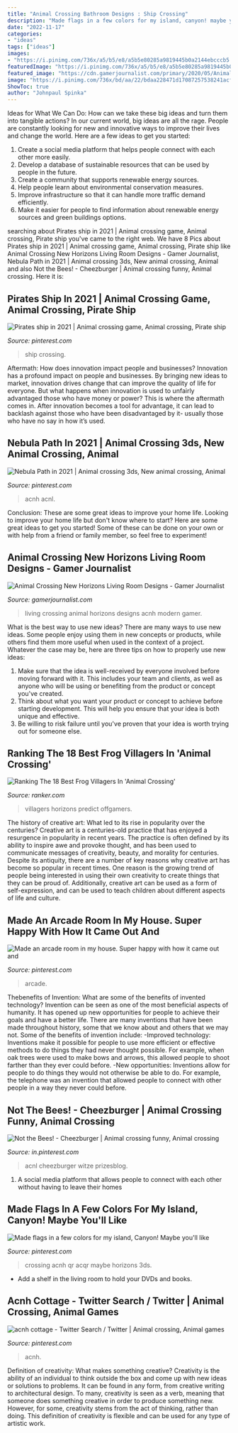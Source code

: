 ```yaml
---
title: "Animal Crossing Bathroom Designs : Ship Crossing"
description: "Made flags in a few colors for my island, canyon! maybe you&#039;ll like"
date: "2022-11-17"
categories:
- "ideas"
tags: ["ideas"]
images:
- "https://i.pinimg.com/736x/a5/b5/e8/a5b5e80285a9819445b0a2144ebcccb5.jpg"
featuredImage: "https://i.pinimg.com/736x/a5/b5/e8/a5b5e80285a9819445b0a2144ebcccb5.jpg"
featured_image: "https://cdn.gamerjournalist.com/primary/2020/05/Animal-Crossing-New-Horizons-Living-Room-Designs.jpg"
image: "https://i.pinimg.com/736x/bd/aa/22/bdaa228471d17087257538241acfd94e.jpg"
ShowToc: true
author: "Johnpaul Spinka"
---
```



Ideas for What We Can Do: How can we take these big ideas and turn them into tangible actions?
In our current world, big ideas are all the rage. People are constantly looking for new and innovative ways to improve their lives and change the world. Here are a few ideas to get you started: 
1. Create a social media platform that helps people connect with each other more easily. 
2. Develop a database of sustainable resources that can be used by people in the future. 
3. Create a community that supports renewable energy sources. 
4. Help people learn about environmental conservation measures. 
5. Improve infrastructure so that it can handle more traffic demand efficiently. 
6. Make it easier for people to find information about renewable energy sources and green buildings options.

	

		
searching about Pirates ship in 2021 | Animal crossing game, Animal crossing, Pirate ship you've came to the right web. We have 8 Pics about Pirates ship in 2021 | Animal crossing game, Animal crossing, Pirate ship like Animal Crossing New Horizons Living Room Designs - Gamer Journalist, Nebula Path in 2021 | Animal crossing 3ds, New animal crossing, Animal and also Not the Bees! - Cheezburger | Animal crossing funny, Animal crossing. Here it is:
		
    
## Pirates Ship In 2021 | Animal Crossing Game, Animal Crossing, Pirate Ship

<img loading=lazy src="https://i.pinimg.com/736x/a5/b5/e8/a5b5e80285a9819445b0a2144ebcccb5.jpg" onerror="this.onerror=null;this.src='https://tse2.mm.bing.net/th?id=OIP.yHeH2KX_KMfycD8q1UFpyQHaEW&amp;pid=15.1';" alt="Pirates ship in 2021 | Animal crossing game, Animal crossing, Pirate ship">

_Source: pinterest.com_

>ship crossing. 

	

Aftermath: How does innovation impact people and businesses?
Innovation has a profound impact on people and businesses. By bringing new ideas to market, innovation drives change that can improve the quality of life for everyone. But what happens when innovation is used to unfairly advantaged those who have money or power? This is where the aftermath comes in. After innovation becomes a tool for advantage, it can lead to backlash against those who have been disadvantaged by it- usually those who have no say in how it’s used.

    
## Nebula Path In 2021 | Animal Crossing 3ds, New Animal Crossing, Animal

<img loading=lazy src="https://i.pinimg.com/736x/bd/aa/22/bdaa228471d17087257538241acfd94e.jpg" onerror="this.onerror=null;this.src='https://tse3.mm.bing.net/th?id=OIP.ZbNN67tf9CsA3KHsDKTXnQHaHa&amp;pid=15.1';" alt="Nebula Path in 2021 | Animal crossing 3ds, New animal crossing, Animal">

_Source: pinterest.com_

>acnh acnl. 

	

Conclusion: These are some great ideas to improve your home life.
Looking to improve your home life but don't know where to start? Here are some great ideas to get you started! Some of these can be done on your own or with help from a friend or family member, so feel free to experiment!

    
## Animal Crossing New Horizons Living Room Designs - Gamer Journalist

<img loading=lazy src="https://cdn.gamerjournalist.com/primary/2020/05/Animal-Crossing-New-Horizons-Living-Room-Designs.jpg" onerror="this.onerror=null;this.src='https://tse3.mm.bing.net/th?id=OIP.wmP7y0DYhaBBo4YAxf9IlQHaEK&amp;pid=15.1';" alt="Animal Crossing New Horizons Living Room Designs - Gamer Journalist">

_Source: gamerjournalist.com_

>living crossing animal horizons designs acnh modern gamer. 

	

What is the best way to use new ideas?
There are many ways to use new ideas. Some people enjoy using them in new concepts or products, while others find them more useful when used in the context of a project. Whatever the case may be, here are three tips on how to properly use new ideas:
1. Make sure that the idea is well-received by everyone involved before moving forward with it. This includes your team and clients, as well as anyone who will be using or benefiting from the product or concept you've created.
2. Think about what you want your product or concept to achieve before starting development. This will help you ensure that your idea is both unique and effective.
3. Be willing to risk failure until you've proven that your idea is worth trying out for someone else.

    
## Ranking The 18 Best Frog Villagers In &#039;Animal Crossing&#039;

<img loading=lazy src="https://imgix.ranker.com/list_img_v2/8237/2868237/original/2868237?w=817&amp;h=427&amp;fm=jpg&amp;q=50&amp;fit=crop" onerror="this.onerror=null;this.src='https://tse2.mm.bing.net/th?id=OIP.P1ZpnQJR6ot3u3ihuE46YgHaD3&amp;pid=15.1';" alt="Ranking The 18 Best Frog Villagers In &#039;Animal Crossing&#039;">

_Source: ranker.com_

>villagers horizons predict offgamers. 

	

The history of creative art: What led to its rise in popularity over the centuries?
Creative art is a centuries-old practice that has enjoyed a resurgence in popularity in recent years. The practice is often defined by its ability to inspire awe and provoke thought, and has been used to communicate messages of creativity, beauty, and morality for centuries. Despite its antiquity, there are a number of key reasons why creative art has become so popular in recent times. One reason is the growing trend of people being interested in using their own creativity to create things that they can be proud of. Additionally, creative art can be used as a form of self-expression, and can be used to teach children about different aspects of life and culture.

    
## Made An Arcade Room In My House. Super Happy With How It Came Out And

<img loading=lazy src="https://i.pinimg.com/736x/49/21/3c/49213c89228006810a64b5a0e5993686.jpg" onerror="this.onerror=null;this.src='https://tse1.mm.bing.net/th?id=OIP.4mZ-eAjY2OfeNFQhJVgfhgHaEK&amp;pid=15.1';" alt="Made an arcade room in my house. Super happy with how it came out and">

_Source: pinterest.com_

>arcade. 

	

Thebenefits of Invention: What are some of the benefits of invented technology?
Invention can be seen as one of the most beneficial aspects of humanity. It has opened up new opportunities for people to achieve their goals and have a better life. There are many inventions that have been made throughout history, some that we know about and others that we may not. Some of the benefits of invention include: 
-Improved technology: Inventions make it possible for people to use more efficient or effective methods to do things they had never thought possible. For example, when oak trees were used to make bows and arrows, this allowed people to shoot farther than they ever could before. 
-New opportunities: Inventions allow for people to do things they would not otherwise be able to do. For example, the telephone was an invention that allowed people to connect with other people in a way they never could before.

    
## Not The Bees! - Cheezburger | Animal Crossing Funny, Animal Crossing

<img loading=lazy src="https://i.pinimg.com/736x/68/cd/12/68cd1252fdb97d87510107abaae937bc--animal-crossing-humor-v-games.jpg" onerror="this.onerror=null;this.src='https://tse4.mm.bing.net/th?id=OIP.KyerXb06fDfrR_SiY_3CBwAAAA&amp;pid=15.1';" alt="Not the Bees! - Cheezburger | Animal crossing funny, Animal crossing">

_Source: in.pinterest.com_

>acnl cheezburger witze prizesblog. 

	

1. A social media platform that allows people to connect with each other without having to leave their homes 

    
## Made Flags In A Few Colors For My Island, Canyon! Maybe You&#039;ll Like

<img loading=lazy src="https://i.pinimg.com/736x/fe/b2/a6/feb2a6b3be54968d7007008250992e8b.jpg" onerror="this.onerror=null;this.src='https://tse1.mm.bing.net/th?id=OIP.xxM-_eR6EeYNxLw1zOBurQHaNK&amp;pid=15.1';" alt="Made flags in a few colors for my island, Canyon! Maybe you&#039;ll like">

_Source: pinterest.com_

>crossing acnh qr acqr maybe horizons 3ds. 

	

- Add a shelf in the living room to hold your DVDs and books.

    
## Acnh Cottage - Twitter Search / Twitter | Animal Crossing, Animal Games

<img loading=lazy src="https://i.pinimg.com/736x/3c/20/e0/3c20e06447d4933a63022fce65b6904d.jpg" onerror="this.onerror=null;this.src='https://tse2.mm.bing.net/th?id=OIP.2pNrNni-yNkbzeCz6VNk-wHaEK&amp;pid=15.1';" alt="acnh cottage - Twitter Search / Twitter | Animal crossing, Animal games">

_Source: pinterest.com_

>acnh. 

	

Definition of creativity: What makes something creative?
Creativity is the ability of an individual to think outside the box and come up with new ideas or solutions to problems. It can be found in any form, from creative writing to architectural design. To many, creativity is seen as a verb, meaning that someone does something creative in order to produce something new. However, for some, creativity stems from the act of thinking, rather than doing. This definition of creativity is flexible and can be used for any type of artistic work.

